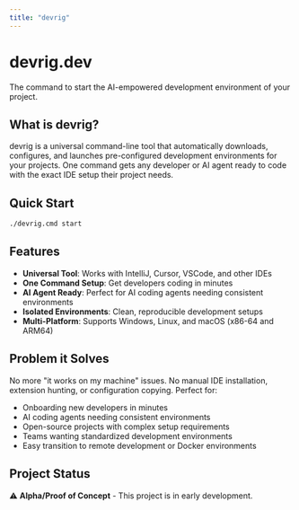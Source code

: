 ```yaml
---
title: "devrig"
---
```


# devrig.dev

The command to start the AI-empowered development environment of your project.

## What is devrig?

devrig is a universal command-line tool that automatically downloads, configures, and launches pre-configured development environments for your projects. One command gets any developer or AI agent ready to code with the exact IDE setup their project needs.

## Quick Start

```bash
./devrig.cmd start
```

## Features

- **Universal Tool**: Works with IntelliJ, Cursor, VSCode, and other IDEs
- **One Command Setup**: Get developers coding in minutes
- **AI Agent Ready**: Perfect for AI coding agents needing consistent environments
- **Isolated Environments**: Clean, reproducible development setups
- **Multi-Platform**: Supports Windows, Linux, and macOS (x86-64 and ARM64)

## Problem it Solves

No more "it works on my machine" issues. No manual IDE installation, extension hunting, or configuration copying. Perfect for:

- Onboarding new developers in minutes
- AI coding agents needing consistent environments
- Open-source projects with complex setup requirements
- Teams wanting standardized development environments
- Easy transition to remote development or Docker environments

## Project Status

⚠️ **Alpha/Proof of Concept** - This project is in early development.
